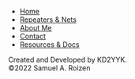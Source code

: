 <!DOCTYPE html>
<html>

<head>
  <meta charset="utf-8">
  <meta name="viewport" content="width=device-width">
  <title>KD2YYK</title>
  <link href="style.css" rel="stylesheet" type="text/css" />
</head>

<body class= "body";>

  <ul class= "menu";>
  <li><a href="index.html">Home</a></li>
  <li><a href="repeaters.html">Repeaters & Nets</a></li>
  <li><a href="aboutme.html">About Me</a></li>
  <li><a href="contact.html">Contact</a></li>
  <li><a href="resourcesdocs.html">Resources & Docs</a></li>
</ul>




<!--           -->



<script src="script.js"></script>

  <div class="footer">
<p>Created and Developed by KD2YYK.<br>©2022 Samuel A. Roizen</p>
</div>
</body>

</html>